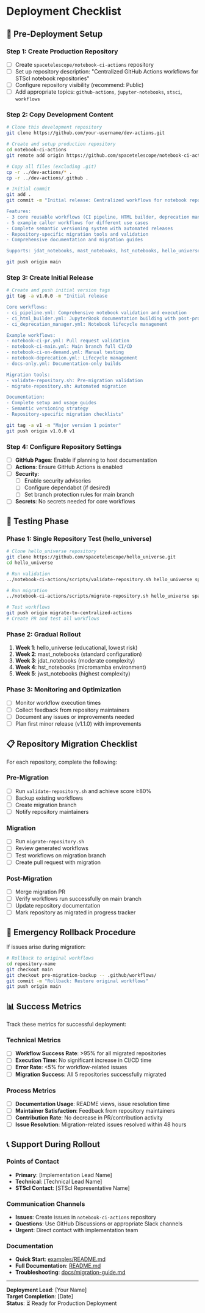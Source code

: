 # Deployment Checklist

## 🚀 Pre-Deployment Setup

### Step 1: Create Production Repository
- [ ] Create `spacetelescope/notebook-ci-actions` repository
- [ ] Set up repository description: "Centralized GitHub Actions workflows for STScI notebook repositories"
- [ ] Configure repository visibility (recommend: Public)
- [ ] Add appropriate topics: `github-actions`, `jupyter-notebooks`, `stsci`, `workflows`

### Step 2: Copy Development Content
```bash
# Clone this development repository
git clone https://github.com/your-username/dev-actions.git

# Create and setup production repository
cd notebook-ci-actions
git remote add origin https://github.com/spacetelescope/notebook-ci-actions.git

# Copy all files (excluding .git)
cp -r ../dev-actions/* .
cp -r ../dev-actions/.github .

# Initial commit
git add .
git commit -m "Initial release: Centralized workflows for notebook repositories

Features:
- 3 core reusable workflows (CI pipeline, HTML builder, deprecation manager)
- 5 example caller workflows for different use cases
- Complete semantic versioning system with automated releases
- Repository-specific migration tools and validation
- Comprehensive documentation and migration guides

Supports: jdat_notebooks, mast_notebooks, hst_notebooks, hello_universe, jwst_notebooks"

git push origin main
```

### Step 3: Create Initial Release
```bash
# Create and push initial version tags
git tag -a v1.0.0 -m "Initial release

Core workflows:
- ci_pipeline.yml: Comprehensive notebook validation and execution
- ci_html_builder.yml: JupyterBook documentation building with post-processing
- ci_deprecation_manager.yml: Notebook lifecycle management

Example workflows:
- notebook-ci-pr.yml: Pull request validation
- notebook-ci-main.yml: Main branch full CI/CD
- notebook-ci-on-demand.yml: Manual testing
- notebook-deprecation.yml: Lifecycle management
- docs-only.yml: Documentation-only builds

Migration tools:
- validate-repository.sh: Pre-migration validation
- migrate-repository.sh: Automated migration

Documentation:
- Complete setup and usage guides
- Semantic versioning strategy
- Repository-specific migration checklists"

git tag -a v1 -m "Major version 1 pointer"
git push origin v1.0.0 v1
```

### Step 4: Configure Repository Settings
- [ ] **GitHub Pages**: Enable if planning to host documentation
- [ ] **Actions**: Ensure GitHub Actions is enabled
- [ ] **Security**: 
  - [ ] Enable security advisories
  - [ ] Configure dependabot (if desired)
  - [ ] Set branch protection rules for main branch
- [ ] **Secrets**: No secrets needed for core workflows

## 🧪 Testing Phase

### Phase 1: Single Repository Test (hello_universe)
```bash
# Clone hello_universe repository
git clone https://github.com/spacetelescope/hello_universe.git
cd hello_universe

# Run validation
../notebook-ci-actions/scripts/validate-repository.sh hello_universe spacetelescope

# Run migration
../notebook-ci-actions/scripts/migrate-repository.sh hello_universe spacetelescope

# Test workflows
git push origin migrate-to-centralized-actions
# Create PR and test all workflows
```

### Phase 2: Gradual Rollout
1. **Week 1**: hello_universe (educational, lowest risk)
2. **Week 2**: mast_notebooks (standard configuration)  
3. **Week 3**: jdat_notebooks (moderate complexity)
4. **Week 4**: hst_notebooks (micromamba environment)
5. **Week 5**: jwst_notebooks (highest complexity)

### Phase 3: Monitoring and Optimization
- [ ] Monitor workflow execution times
- [ ] Collect feedback from repository maintainers
- [ ] Document any issues or improvements needed
- [ ] Plan first minor release (v1.1.0) with improvements

## 📋 Repository Migration Checklist

For each repository, complete the following:

### Pre-Migration
- [ ] Run `validate-repository.sh` and achieve score ≥80%
- [ ] Backup existing workflows
- [ ] Create migration branch
- [ ] Notify repository maintainers

### Migration
- [ ] Run `migrate-repository.sh` 
- [ ] Review generated workflows
- [ ] Test workflows on migration branch
- [ ] Create pull request with migration

### Post-Migration
- [ ] Merge migration PR
- [ ] Verify workflows run successfully on main branch
- [ ] Update repository documentation
- [ ] Mark repository as migrated in progress tracker

## 🔧 Emergency Rollback Procedure

If issues arise during migration:

```bash
# Rollback to original workflows
cd repository-name
git checkout main
git checkout pre-migration-backup -- .github/workflows/
git commit -m "Rollback: Restore original workflows"
git push origin main
```

## 📊 Success Metrics

Track these metrics for successful deployment:

### Technical Metrics
- [ ] **Workflow Success Rate**: >95% for all migrated repositories
- [ ] **Execution Time**: No significant increase in CI/CD time
- [ ] **Error Rate**: <5% for workflow-related issues
- [ ] **Migration Success**: All 5 repositories successfully migrated

### Process Metrics  
- [ ] **Documentation Usage**: README views, issue resolution time
- [ ] **Maintainer Satisfaction**: Feedback from repository maintainers
- [ ] **Contribution Rate**: No decrease in PR/contribution activity
- [ ] **Issue Resolution**: Migration-related issues resolved within 48 hours

## 📞 Support During Rollout

### Points of Contact
- **Primary**: [Implementation Lead Name]
- **Technical**: [Technical Lead Name]  
- **STScI Contact**: [STScI Representative Name]

### Communication Channels
- **Issues**: Create issues in `notebook-ci-actions` repository
- **Questions**: Use GitHub Discussions or appropriate Slack channels
- **Urgent**: Direct contact with implementation team

### Documentation
- **Quick Start**: [examples/README.md](examples/README.md)
- **Full Documentation**: [README.md](README.md)
- **Troubleshooting**: [docs/migration-guide.md](docs/migration-guide.md)

---

**Deployment Lead**: [Your Name]  
**Target Completion**: [Date]  
**Status**: ⏳ Ready for Production Deployment
